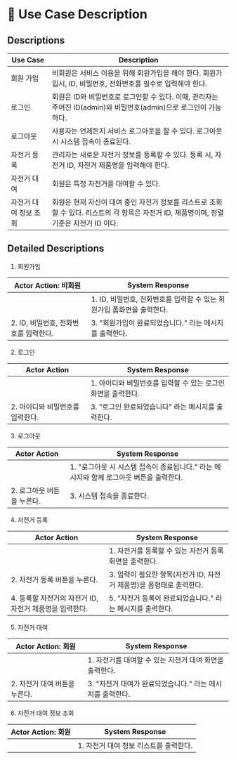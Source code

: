 # 📄 Use Case Description
## Descriptions
| Use Case | Description |
|---|---|
| 회원 가입 | 비회원은 서비스 이용을 위해 회원가입을 해야 한다. 회원가입시, ID, 비밀번호, 전화번호를 필수로 입력해야 한다. |
| 로그인 | 회원은 ID와 비밀번호로 로그인할 수 있다. 이때, 관리자는 주어진 ID(admin)와 비밀번호(admin)으로 로그인이 가능하다. |        
| 로그아웃 | 사용자는 언제든지 서비스 로그아웃을 할 수 있다. 로그아웃 시 시스템 접속이 종료된다. |                         
| 자전거 등록 | 관리자는 새로운 자전거 정보를 등록할 수 있다. 등록 시, 자전거 ID, 자전거 제품명을 입력해야 한다. |
| 자전거 대여 | 회원은 특정 자전거를 대여할 수 있다. |
| 자전거 대여 정보 조회 | 회원은 현재 자신이 대여 중인 자전거 정보를 리스트로 조회할 수 있다. 리스트의 각 항목은 자전거 ID, 제품명이며, 정렬 기준은 자전거 ID 이다. |



## Detailed Descriptions
1. 회원가입

 | Actor Action: 비회원 | System Response |
 |---|---|
 | | 1. ID, 비밀번호, 전화번호를 입력할 수 있는 회원가입 폼화면을 출력한다. |
 | 2. ID, 비밀번호, 전화번호를 입력한다. | 3. "회원가입이 완료되었습니다." 라는 메시지를 출력한다. |

2. 로그인

 | Actor Action | System Response |
 |---|---|
 | | 1. 아이디와 비밀번호를 입력할 수 있는 로그인 화면을 출력한다. |
 | 2. 아이디와 비밀번호를 입력한다. | 3. "로그인 완료되었습니다" 라는 메시지를 출력한다. |
 
3. 로그아웃

 | Actor Action | System Response |
 |---|---|
 | | 1. "로그아웃 시 시스템 접속이 종료됩니다." 라는 메시지와 함께 로그아웃 버튼을 출력한다. |
 | 2. 로그아웃 버튼을 누른다. | 3. 시스템 접속을 종료한다. |

4. 자전거 등록

 | Actor Action | System Response |
 |---|---|
 | | 1. 자전거를 등록할 수 있는 자전거 등록 화면을 출력한다. |
 | 2. 자전거 등록 버튼을 누른다. | 3. 입력이 필요한 항목(자전거 ID, 자전거 제품명)을 폼형태로 출력한다. |
 | 4. 등록할 자전거의 자전거 ID, 자전거 제품명을 입력한다. | 5. "자전거 등록이 완료되었습니다." 라는 메시지를 출력한다. | 

5. 자전거 대여
 
 | Actor Action: 회원 | System Response |                  
 |---|---|
 | | 1. 자전거를 대여할 수 있는 자전거 대여 화면을 출력한다. |       
 | 2. 자전거 대여 버튼을 누른다. | 3. "자전거 대여가 완료되었습니다." 라는 메시지를 출력한다. |

6. 자전거 대여 정보 조회

 | Actor Action: 회원 | System Response |
 |---|---|
 | | 1. 자전거 대여 정보 리스트를 출력한다. |


